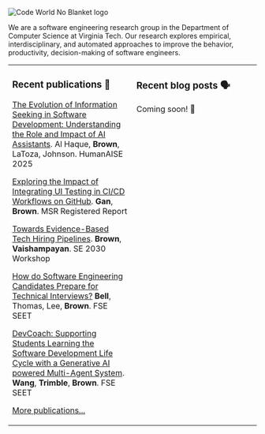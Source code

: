 ![Code World No Blanket logo](https://code-world-no-blanket.github.io/files/img/codeworld-Logo-Color.png)

We are a software engineering research group in the Department of Computer Science at Virginia Tech. Our research explores empirical, interdisciplinary, and automated approaches to improve the behavior, productivity, decision-making of software engineers.

<table><tr><td valign="top" width="50%">

### Recent publications 📜
<!-- recent_publications starts -->
[The Evolution of Information Seeking in Software Development: Understanding the Role and Impact of AI Assistants](https://arxiv.org/abs/2408.04032). Al Haque, **Brown**, LaToza, Johnson. HumanAISE 2025

[Exploring the Impact of Integrating UI Testing in CI/CD Workflows on GitHub](https://arxiv.org/abs/2504.19335).
  **Gan**, **Brown**. MSR Registered Report

[Towards Evidence-Based Tech Hiring Pipelines](https://arxiv.org/abs/2504.06387). **Brown**, **Vaishampayan**. SE 2030 Workshop

[How do Software Engineering Candidates Prepare for Technical Interviews?](https://github.com/chbrown13/chbrown13.github.io/blob/master/papers/fse2025-seet-final_tech_interviews.pdf) **Bell**, Thomas, Lee, **Brown**. FSE SEET

[DevCoach: Supporting Students Learning the Software Development Life Cycle with a Generative AI powered Multi-Agent System](https://github.com/chbrown13/chbrown13.github.io/blob/master/papers/fse2025-seet-final_devcoach.pdf). **Wang**, **Trimble**, **Brown**. FSE SEET

[More publications...](https://code-world-no-blanket.github.io/publications.html)

</td><td valign="top" width="50%">

### Recent blog posts 🗣️

<!-- blog starts -->
Coming soon! 👀
</td></tr></table>
